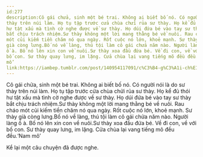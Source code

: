 ```yaml
---
id:277
description:Cô gái chửa, sinh một bé trai. Không ai biết bố nó. Có người nói là do sư
thày trên núi làm. Họ tụ tập trước cửa chùa chửi rủa sư thày. Họ kể đủ thói
hư tật xấu mà tình cờ nghe được về sư thày. Họ dúi đứa bé vào tay sư thày
bắt chịu trách nhiệm.Sư thày không một lời mang thằng bé về nuôi. Rau cháo
mót củi kiếm tiền chăm nó qua ngày. Rốt cuộc nó lớn, khoẻ mạnh. Sư thày
già còng lưng.Bố nó về làng, thú tội làm cô gái chửa năm nào. Người làng
ồ à. Bố nó lên xin con về nuôi.Sư thày xoa đầu đứa bé. Về đi con, về với
bố con. Sư thày quay lưng, im lặng. Cửa chùa lại vang tiếng mõ đều đều.‘Nam
mô’
link:https://iambep.tumblr.com/post/140954117091/c%C3%B4-g%C3%A1i-ch%E1%BB%ADa-sinh-m%E1%BB%99t-b%C3%A9-trai-kh%C3%B4ng-ai-bi%E1%BA%BFt-b%E1%BB%91
---
```


Cô gái chửa, sinh một bé trai. Không ai biết bố nó. Có người nói là do sư
thày trên núi làm. Họ tụ tập trước cửa chùa chửi rủa sư thày. Họ kể đủ thói
hư tật xấu mà tình cờ nghe được về sư thày. Họ dúi đứa bé vào tay sư thày
bắt chịu trách nhiệm.Sư thày không một lời mang thằng bé về nuôi. Rau cháo
mót củi kiếm tiền chăm nó qua ngày. Rốt cuộc nó lớn, khoẻ mạnh. Sư thày
già còng lưng.Bố nó về làng, thú tội làm cô gái chửa năm nào. Người làng
ồ à. Bố nó lên xin con về nuôi.Sư thày xoa đầu đứa bé. Về đi con, về với
bố con. Sư thày quay lưng, im lặng. Cửa chùa lại vang tiếng mõ đều đều.‘Nam
mô’

Kể lại một câu chuyện đã được nghe.